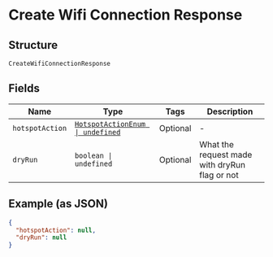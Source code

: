 
# Create Wifi Connection Response

## Structure

`CreateWifiConnectionResponse`

## Fields

| Name | Type | Tags | Description |
|  --- | --- | --- | --- |
| `hotspotAction` | [`HotspotActionEnum \| undefined`](/doc/models/hotspot-action-enum.md) | Optional | - |
| `dryRun` | `boolean \| undefined` | Optional | What the request made with dryRun flag or not |

## Example (as JSON)

```json
{
  "hotspotAction": null,
  "dryRun": null
}
```

